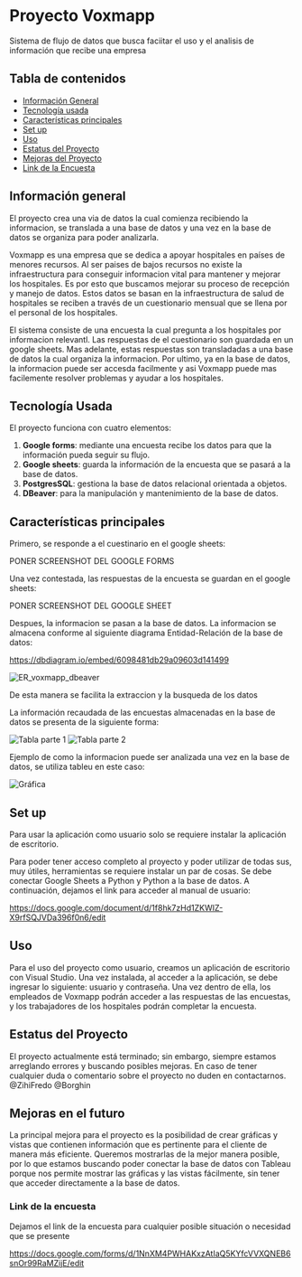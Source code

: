# Proyecto Voxmapp

Sistema de flujo de datos que busca faciitar el uso y el analisis de información que recibe una empresa


## Tabla de contenidos

+ [Información General](https://github.com/ZihiFredo/Documentacion-Para-Usuario-Final/blob/main/README.md#información-general)
+ [Tecnología usada](https://github.com/ZihiFredo/Documentacion-Para-Usuario-Final/blob/main/README.md#tecnología-usada)
+ [Características principales](https://github.com/ZihiFredo/Documentacion-Para-Usuario-Final/blob/main/README.md#características-principales)
+ [Set up](https://github.com/ZihiFredo/Documentacion-Para-Usuario-Final/blob/main/README.md#set-up)
+ [Uso](https://github.com/ZihiFredo/Documentacion-Para-Usuario-Final/blob/main/README.md#uso)
+ [Estatus del Proyecto](https://github.com/ZihiFredo/Documentacion-Para-Usuario-Final/blob/main/README.md#estatus-del-proyecto)
+ [Mejoras del Proyecto](https://github.com/ZihiFredo/Documentacion-Para-Usuario-Final/blob/main/README.md#mejoras-en-el-futuro)
+ [Link de la Encuesta](https://github.com/ZihiFredo/Documentacion-Para-Usuario-Final/blob/main/README.md#link-de-la-encuesta)


## Información general

El proyecto crea una via de datos la cual comienza recibiendo la informacion, se translada a una base de datos y una vez en la base de datos se organiza para poder analizarla.

Voxmapp es una empresa que se dedica a apoyar hospitales en países de menores recursos. Al ser paises de bajos recursos no existe la infraestructura para conseguir informacion vital para mantener y mejorar los hospitales. Es por esto que buscamos mejorar su proceso de recepción y manejo de datos. Estos datos se basan en la infraestructura de salud de hospitales se reciben a través de un cuestionario mensual que se llena por el personal de los hospitales. 

El sistema consiste de una encuesta la cual pregunta a los hospitales por informacion relevantl. Las respuestas de el cuestionario son guardada en un google sheets. Mas adelante, estas respuestas son transladadas a una base de datos la cual organiza la informacion. Por ultimo, ya en la base de datos, la informacion puede ser accesda facilmente y asi Voxmapp puede mas facilemente resolver problemas y ayudar a los hospitales.


## Tecnología Usada

El proyecto funciona con cuatro elementos:

1. __Google forms__: mediante una encuesta recibe los datos para que la información pueda seguir su flujo.
2. __Google sheets__: guarda la información de la encuesta que se pasará a la base de datos.
3. __PostgresSQL__: gestiona la base de datos relacional orientada a objetos.
4. __DBeaver__: para la manipulación y mantenimiento de la base de datos.

## Características principales

Primero, se responde a el cuestinario en el google sheets:

PONER SCREENSHOT DEL GOOGLE FORMS

Una vez contestada, las respuestas de la encuesta se guardan en el google sheets:

PONER SCREENSHOT DEL GOOGLE SHEET

Despues, la informacion se pasan a la base de datos. La informacion se almacena conforme al siguiente diagrama Entidad-Relación de la base de datos: 

https://dbdiagram.io/embed/6098481db29a09603d141499

![ER_voxmapp_dbeaver](https://user-images.githubusercontent.com/77375206/117859721-fdcd0180-b254-11eb-8251-1de45397df5d.PNG)

De esta manera se facilita la extraccion y la busqueda de los datos 

La información recaudada de las encuestas almacenadas en la base de datos se presenta de la siguiente forma: 

![Tabla parte 1](https://github.com/ZihiFredo/Documentacion-Para-Usuario-Final/blob/main/Captura%20de%20Pantalla%202022-03-12%20a%20la(s)%2013.44.59.png?raw=true)
![Tabla parte 2](https://github.com/ZihiFredo/Documentacion-Para-Usuario-Final/blob/main/Captura%20de%20Pantalla%202022-03-12%20a%20la(s)%2013.45.20.png)

Ejemplo de como la informacion puede ser analizada una vez en la base de datos, se utiliza tableu en este caso:

![Gráfica](https://github.com/ZihiFredo/Documentacion-Para-Usuario-Final/blob/main/Captura%20de%20Pantalla%202022-03-12%20a%20la(s)%2013.46.38.png)

## Set up

Para usar la aplicación como usuario solo se requiere instalar la aplicación de escritorio.

Para poder tener acceso completo al proyecto y poder utilizar de todas sus, muy útiles, herramientas se requiere instalar un par de cosas. Se debe conectar Google Sheets a Python y Python a la base de datos. A continuación, dejamos el link para acceder al manual de usuario:

https://docs.google.com/document/d/1f8hk7zHd1ZKWIZ-X9rfSQJVDa396f0n6/edit

## Uso

Para el uso del proyecto como usuario, creamos un aplicación de escritorio con Visual Studio. Una vez instalada, al acceder a la aplicación, se debe ingresar lo siguiente: usuario y contraseña. Una vez dentro de ella, los empleados de Voxmapp podrán acceder a las respuestas de las encuestas, y los trabajadores de los hospitales podrán completar la encuesta.

## Estatus del Proyecto

El proyecto actualmente está terminado; sin embargo, siempre estamos arreglando errores y buscando posibles mejoras. En caso de tener cualquier duda o comentario sobre el proyecto no duden en contactarnos. @ZihiFredo @Borghin

## Mejoras en el futuro

La principal mejora para el proyecto es la posibilidad de crear gráficas y vistas que contienen información que es pertinente para el cliente de manera más eficiente. Queremos mostrarlas de la mejor manera posible, por lo que estamos buscando poder conectar la base de datos con Tableau porque nos permite mostrar las gráficas y las vistas fácilmente, sin tener que acceder directamente a la base de datos. 


### Link de la encuesta

Dejamos el link de la encuesta para cualquier posible situación o necesidad que se presente

https://docs.google.com/forms/d/1NnXM4PWHAKxzAtIaQ5KYfcVVXQNEB6snOr99RaMZijE/edit
